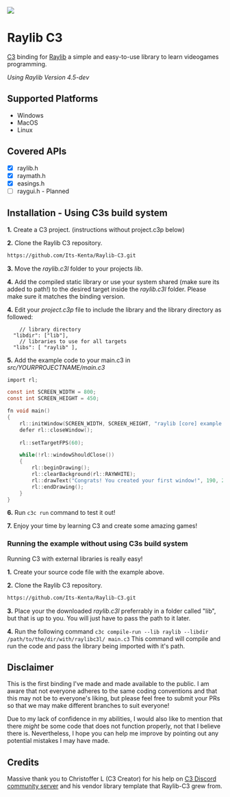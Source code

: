 <a href="http://www.c3-lang.org/"><img style="vertical-align:middle" src=https://i.imgur.com/jtVwIgz.png></a>
# Raylib C3

[C3](http://www.c3-lang.org/) binding for [Raylib](http://www.raylib.com/) a simple and easy-to-use library to learn videogames programming.

*Using Raylib Version 4.5-dev*

## Supported Platforms
- Windows
- MacOS
- Linux

## Covered APIs
- [X] raylib.h
- [X] raymath.h
- [X] easings.h
- [ ] raygui.h - Planned

## Installation - Using C3s build system
**1.** Create a C3 project. (instructions without project.c3p below)

**2.** Clone the Raylib C3 repository.
```bash
https://github.com/Its-Kenta/Raylib-C3.git
```

**3.** Move the *raylib.c3l* folder to your projects *lib*.

**4.** Add the compiled static library or use your system shared (make sure its added to path!) to the desired target inside the *raylib.c3l* folder. Please make sure it matches the binding version.

**4.** Edit your *project.c3p* file to include the library and the library directory as followed:
```
    // library directory
  "libdir": ["lib"],
    // libraries to use for all targets
  "libs": [ "raylib" ],
```

**5.** Add the example code to your main.c3 in *src/YOURPROJECTNAME/main.c3*
```c
import rl;

const int SCREEN_WIDTH = 800;
const int SCREEN_HEIGHT = 450;

fn void main()
{
    rl::initWindow(SCREEN_WIDTH, SCREEN_HEIGHT, "raylib [core] example - basic window");
    defer rl::closeWindow();
    
    rl::setTargetFPS(60);

    while(!rl::windowShouldClose())
    {
        rl::beginDrawing();
        rl::clearBackground(rl::RAYWHITE);
        rl::drawText("Congrats! You created your first window!", 190, 200, 20, rl::LIGHTGRAY);
        rl::endDrawing();
    }
}
```

**6.** Run `c3c run` command to test it out!

**7.** Enjoy your time by learning C3 and create some amazing games!

### Running the example without using C3s build system
Running C3 with external libraries is really easy!

**1.** Create your source code file with the example above.

**2.** Clone the Raylib C3 repository.
```bash
https://github.com/Its-Kenta/Raylib-C3.git
```

**3.** Place your the downloaded *raylib.c3l* preferrably in a folder called "lib", but that is up to you. You will just have to pass the path to it later.

**4.** Run the following command `c3c compile-run --lib raylib --libdir /path/to/the/dir/with/raylibc3l/ main.c3`
This command will compile and run the code and pass the library being imported with it's path.


## Disclaimer
This is the first binding I've made and made available to the public.
I am aware that not everyone adheres to the same coding conventions and that this may not be to everyone's liking, but please feel free to submit your PRs so that we may make different branches to suit everyone!

Due to my lack of confidence in my abilities, I would also like to mention that there *might* be some code that does not function properly, not that I believe there is. Nevertheless, I hope you can help me improve by pointing out any potential mistakes I may have made. 

## Credits
Massive thank you to Christoffer L (C3 Creator) for his help on [C3 Discord community server](https://discord.gg/UWUTtUGJBT) and his vendor library template that Raylib-C3 grew from.
